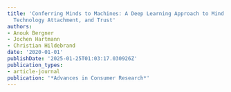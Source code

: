 ```yaml
---
title: 'Conferring Minds to Machines: A Deep Learning Approach to Mind Perception,
  Technology Attachment, and Trust'
authors:
- Anouk Bergner
- Jochen Hartmann
- Christian Hildebrand
date: '2020-01-01'
publishDate: '2025-01-25T01:03:17.030926Z'
publication_types:
- article-journal
publication: '*Advances in Consumer Research*'
---
```

